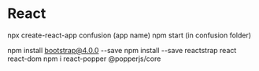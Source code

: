 # React

npx create-react-app confusion (app name)
npm start (in confusion folder)

npm install bootstrap@4.0.0 --save
npm install --save reactstrap react react-dom
npm i react-popper @popperjs/core

